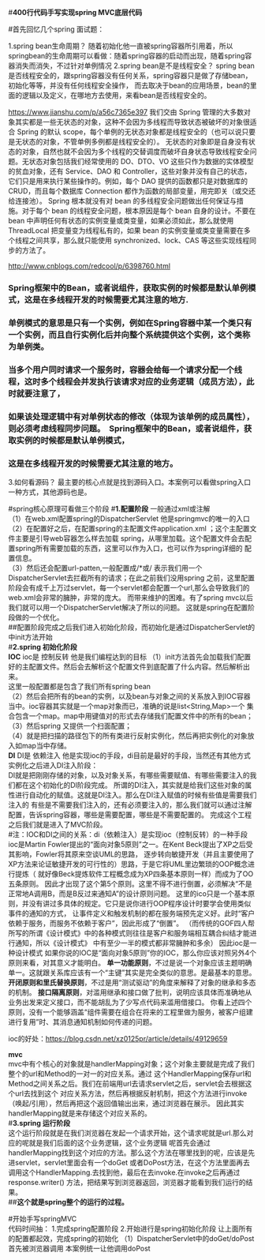 #**400行代码手写实现spring MVC底层代码**

#首先回忆几个spring 面试题：

1.spring bean生命周期？
随着初始化他一直被spring容器所引用着，所以springbean的生命周期可以看做：随着spring容器的启动而出现，随着spring容器消失而消失，不过针对单例情况
2.spring bean是不是线程安全？
spring bean是否线程安全的，跟spring容器没有任何关系，spring容器只是做了存储bean，初始化等等，并没有任何线程安全操作，
而去取决于bean的应用场景，bean的里面的逻辑以及定义，在哪地方去使用，来看bean是否线程安全的。

https://www.jianshu.com/p/a56c7365e397
我们交由 Spring 管理的大多数对象其实都是一些无状态的对象，这种不会因为多线程而导致状态被破坏的对象很适合 Spring 的默认 scope，每个单例的无状态对象都是线程安全的（也可以说只要是无状态的对象，不管单例多例都是线程安全的）。
无状态的对象即是自身没有状态的对象，自然也就不会因为多个线程的交替调度而破坏自身状态导致线程安全问题。无状态对象包括我们经常使用的 DO、DTO、VO 这些只作为数据的实体模型的贫血对象，还有 Service、DAO 和 Controller，这些对象并没有自己的状态，它们只是用来执行某些操作的。例如，每个 DAO 提供的函数都只是对数据库的 CRUD，而且每个数据库 Connection 都作为函数的局部变量，用完即关（或交还给连接池）。
Spring 根本就没有对 bean 的多线程安全问题做出任何保证与措施。对于每个 bean 的线程安全问题，根本原因是每个 bean 自身的设计。不要在 bean 中声明任何有状态的实例变量或类变量，如果必须如此，那么就使用 ThreadLocal 把变量变为线程私有的，如果 bean 的实例变量或类变量需要在多个线程之间共享，那么就只能使用 synchronized、lock、CAS 等这些实现线程同步的方法了。

http://www.cnblogs.com/redcool/p/6398760.html
### Spring框架中的Bean，或者说组件，获取实例的时候都是默认单例模式，这是在多线程开发的时候需要尤其注意的地方.
### 单例模式的意思是只有一个实例，例如在Spring容器中某一个类只有一个实例，而且自行实例化后并向整个系统提供这个实例，这个类称为单例类。
### 当多个用户同时请求一个服务时，容器会给每一个请求分配一个线程，这时多个线程会并发执行该请求对应的业务逻辑（成员方法），此时就要注意了，
### 如果该处理逻辑中有对单例状态的修改（体现为该单例的成员属性），则必须考虑线程同步问题。　Spring框架中的Bean，或者说组件，获取实例的时候都是默认单例模式，
### 这是在多线程开发的时候需要尤其注意的地方。                                                                                                              

3.如何看源码？
最主要的核心点就是找到源码入口。本案例可以看做spring入口一种方式，其他源码也是。



#spring核心原理可看做三个阶段
#**1.配置阶段** 一般通过xml或注解    
（1）在web.xml配置spring的DispatcherServlet  他是springmvc的唯一的入口   
（2）在配置好之后，在配置spring的主配置文件application.xml  ；这个主配置文件主要是引导web容器怎么样去加载
 spring，从哪里加载。这个配置文件会去配置spring所有需要加载的东西，这里可以作为入口，也可以作为spring详细的
 配置信息。    
（3）然后还会配置url-patten,一般配置成/*或/   表示我们用一个DispatcherServlet去拦截所有的请求；在此之前我们没用spring
之前，这里配置阶段会有成千上万过servlet，每一个servlet都会配置一个url,那么会导致我们的web.xml会非常的臃肿，非常的庞大。
而带来维护的困难。有了spring mvc以后我们就可以用一个DispatcherServlet解决了所以的问题。
这就是spring在配置阶段做的一个优化。    
##配置阶段完成之后我们进入初始化阶段，而初始化是通过DispatcherServlet的中init方法开始     
#**2.spring 初始化阶段**   
**IOC**   ioc是 控制反转   他是我们编程达到的目标
（1）init方法首先会加载我们配置好的主配置文件。然后会去解析这个配置文件到底配置了什么内容。然后解析出来。   
这里一般配置都是包含了我们所有spring bean   
（2）然后会把所有的bean的实例，以及bean与对象之间的关系放入到IOC容器当中。ioc容器其实就是一个map对象而已，准确的说是list<String,Map>一个
集合包含一个map。map中用键值对的形式去存储我们配置文件中的所有的bean；   
（3）然后spring 又提供一个扫面配置；   
（4）就是把扫描的路径包下的所有类进行反射实例化，然后再把实例化的对象放入如map当中存储。    
**DI**   DI是 依赖注入  他是实现ioc的手段，di目前是最好的手段，当然还有其他方式
实例化之后进入DI注入阶段：   
DI就是把刚刚存储的对象，以及对象关系，有哪些需要赋值、有哪些需要注入的我们都在这个初始化的DI阶段完成。
所谓的DI注入，其实就是给我们这些对象的属性进行自动化的赋值。这就是DI注入。那么在DI注入赋值的时候有些值是需要我们注入的
有些是不需要我们注入的，还有必须要注入的，那么我们就可以通过注解配置，告诉spring容器，哪些是需要配置，哪些是不需要配置的。
完成这个工程之后我们就是进入了MVC阶段。   
#注：IOC和DI之间的关系：di（依赖注入）是实现ioc（控制反转）的一种手段
ioc是Martin Fowler提出的“面向对象5原则”之一。在Kent Beck提出了XP之后受其影响，Fowler将其原来空谈UML的思路，
逐步转向敏捷开发（并且主要使用了XP方法来论证敏捷开发的可行性的）思路，于是它将UML里边繁琐的OOP概念进行提炼（
就好像Beck提炼软件工程概念成为XP四条基本原则一样）而成为了OO五条原则。
因此才出现了这个第5个原则。这里不得不进行倒置，必须解决“不是正常地A调用B，而是B反过来通知A”的设计原则问题。
这里的ico只是一个基本原则，并没有讲过多具体的规定。它只是说你进行OOP程序设计时要学会使用类似事件的通知的方式，
让事件定义和触发机制的都在服务端预先定义好。此时“客户依赖于服务，而服务不依赖于客户”，因此形成了“倒置”。
（而传统的GOF四人帮所写的所谓《设计模式》中的各种模式则往往是客户和服务端相互耦合纠结才能进行通知，所以《设计模式》
中有至少一半的模式都非常臃肿和多余） 因此ioc是一种设计模式
如果你说的IOC是“面向对象5原则”你的IOC，那么你应该对照另外4个原则来看，对其意义才能明白。
**单一功能原则**，不过是说一个对象应该主题明确单一。这就跟关系库应该有一个“主键”其实是完全类似的意思。是最基本的意思。
**开闭原则和里氏替换原则**，不过是用“测试驱动”的角度来解释了对象的继承和多态的机制。
**接口隔离原则**，对滥用继承和接口做了批判，说明应该具体而准确地从业务出发来定义接口，而不能胡乱为了少写点代码来滥用借接口。
你看上述四个原则，没有一个能够涵盖“组件需要在组合在将来的工程里做为服务，被客户组建进行复用”时、其消息通知机制如何传递的问题。

ioc的好处：https://blog.csdn.net/xz0125pr/article/details/49129659

**mvc**   
mvc中有个核心的对象就是handlerMapping对象；这个对象主要就是完成了我们整个的url和Method的一对一的对应关系。通过
这个HandlerMapping保存url和Method之间关系之后。我们在前端用url去请求servlet之后，servlet会去根据这个url去找到这个
对应关系方法，然后再根据反射机制，把这个方法进行invoke（唤起/引用），然后再把这个返回值输出出来，通过浏览器在展示。
因此其实handlerMapping就是来存储这个对应关系的。    
#**3.spring 运行阶段**    
这个运行阶段就是在我们浏览器在发起一个请求开始，这个请求呢就是url.那么对应的呢就是我们后面的这个业务逻辑，这个业务逻辑
呢首先会通过handlerMapping找到这个对应的方法。那么这个方法在哪里找到的呢，应该是先进servlet，servlet里面会有一个doGet
或者DoPost方法，在这个方法里面再去调用这个HandlerMapping.去找到他，最后在去invoke.在invoke之后再通过response.writer()
方法，把结果写到浏览器返回，浏览器才能看到我们运行的结果。     
##**这个就是spring整个的运行的过程。**

#开始手写springMVC    
代码时间抽：
1.完成spring配置阶段
2.开始进行是spring初始化阶段  让上面所有的配置都起效，完成spring的初始化
（1）DispatcherServlet中的doGet/doPost首先被浏览器调用  本案例统一让他调用doPost
 